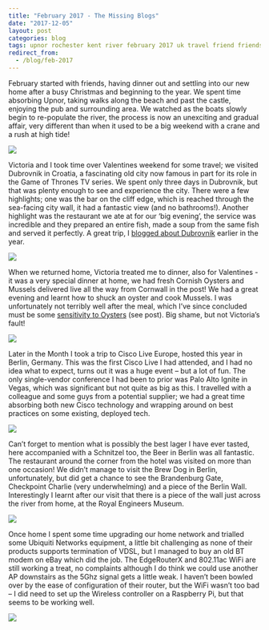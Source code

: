 ```yaml
---
title: "February 2017 - The Missing Blogs"
date: "2017-12-05"
layout: post
categories: blog
tags: upnor rochester kent river february 2017 uk travel friend friends dubrovnik missing-blogs victoria oysters valentines mussels cornwall germany cisco cisco-live tech technology beer lager schnitzel networking ubiquiti router
redirect_from:
  - /blog/feb-2017
---
```


February started with friends, having dinner out and settling into our new home after a busy Christmas and beginning to the year. We spent time absorbing Upnor, taking walks along the beach and past the castle, enjoying the pub and surrounding area. We watched as the boats slowly begin to re-populate the river, the process is now an unexciting and gradual affair, very different than when it used to be a big weekend with a crane and a rush at high tide!

![][photo-1]

Victoria and I took time over Valentines weekend for some travel; we visited Dubrovnik in Croatia, a fascinating old city now famous in part for its role in the Game of Thrones TV series. We spent only three days in Dubrovnik, but that was plenty enough to see and experience the city. There were a few highlights; one was the bar on the cliff edge, which is reached through the sea-facing city wall, it had a fantastic view (and no bathrooms!). Another highlight was the restaurant we ate at for our ‘big evening’, the service was incredible and they prepared an entire fish, made a soup from the same fish and served it perfectly. A great trip, I [blogged about Dubrovnik](/blog/croatia) earlier in the year.

![][photo-2]

When we returned home, Victoria treated me to dinner, also for Valentines - it was a very special dinner at home, we had fresh Cornish Oysters and Mussels delivered live all the way from Cornwall in the post! We had a great evening and learnt how to shuck an oyster and cook Mussels. I was unfortunately not terribly well after the meal, which I’ve since concluded must be some [sensitivity to Oysters](/blog/so-long-oysters) (see post). Big shame, but not Victoria’s fault!

![][photo-3]

Later in the Month I took a trip to Cisco Live Europe, hosted this year in Berlin, Germany. This was the first Cisco Live I had attended, and I had no idea what to expect, turns out it was a huge event – but a lot of fun. The only single-vendor conference I had been to prior was Palo Alto Ignite in Vegas, which was significant but not quite as big as this. I travelled with a colleague and some guys from a potential supplier; we had a great time absorbing both new Cisco technology and wrapping around on best practices on some existing, deployed tech.

![][photo-4]

Can’t forget to mention what is possibly the best lager I have ever tasted, here accompanied with a Schnitzel too, the Beer in Berlin was all fantastic. The restaurant around the corner from the hotel was visited on more than one occasion! We didn’t manage to visit the Brew Dog in Berlin, unfortunately, but did get a chance to see the Brandenburg Gate, Checkpoint Charlie (very underwhelming) and a piece of the Berlin Wall. Interestingly I learnt after our visit that there is a piece of the wall just across the river from home, at the Royal Engineers Museum.

![][photo-5]

Once home I spent some time upgrading our home network and trialled some Ubiquiti Networks equipment, a little bit challenging as none of their products supports termination of VDSL, but I managed to buy an old BT modem on eBay which did the job. The EdgeRouterX and 802.11ac WiFi are still working a treat, no complaints although I do think we could use another AP downstairs as the 5Ghz signal gets a little weak. I haven’t been bowled over by the ease of configuration of their router, but the WiFi wasn’t too bad – I did need to set up the Wireless controller on a Raspberry Pi, but that seems to be working well.

![][photo-6]

[photo-1]: /assets/img/import/efbc5-upnor-feb-2017.jpg
[photo-2]: /assets/img/import/538d7-dubrovnik-street.jpg
[photo-3]: /assets/img/import/74fb3-valenties-oysters.jpg
[photo-4]: /assets/img/import/2293a-cisco-live-2017.jpg
[photo-5]: /assets/img/import/c03ca-berliner-kindl-beer.jpg
[photo-6]: /assets/img/import/97a81-ubiquiti-networks.jpg
